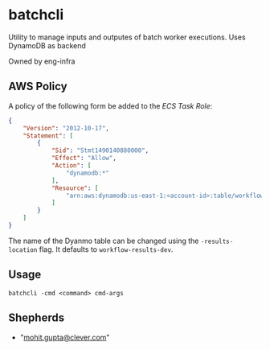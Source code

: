 # batchcli

Utility to manage inputs and outputes of batch worker executions. Uses DynamoDB as backend

Owned by eng-infra

## AWS Policy

A policy of the following form be added to the _ECS Task Role_:

```json
{
    "Version": "2012-10-17",
    "Statement": [
        {
            "Sid": "Stmt1490140880000",
            "Effect": "Allow",
            "Action": [
                "dynamodb:*"
            ],
            "Resource": [
                "arn:aws:dynamodb:us-east-1:<account-id>:table/workflow-results*"
            ]
        }
    ]
}
```

The name of the Dyanmo table can be changed using the `-results-location` flag. It defaults to `workflow-results-dev`.

## Usage

```
batchcli -cmd <command> cmd-args
```

## Shepherds

- "mohit.gupta@clever.com"
